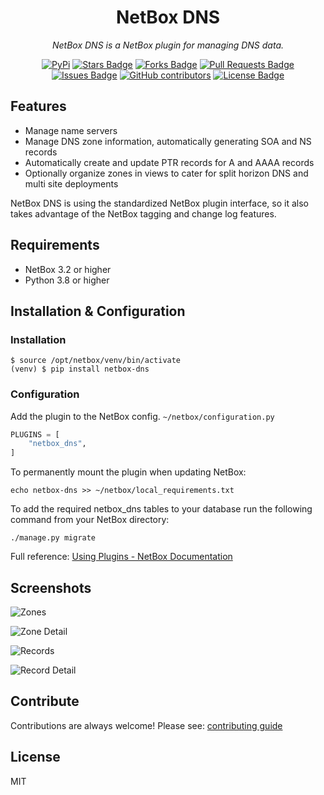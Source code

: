 <h1 align="center">NetBox DNS</h1>

<p align="center"><i>NetBox DNS is a NetBox plugin for managing DNS data.</i></p>

<div align="center">
<a href="https://pypi.org/project/netbox-dns/"><img src="https://img.shields.io/pypi/v/netbox-dns" alt="PyPi"/></a>
<a href="https://github.com/auroraresearchlab/netbox-dns/stargazers"><img src="https://img.shields.io/github/stars/auroraresearchlab/netbox-dns" alt="Stars Badge"/></a>
<a href="https://github.com/auroraresearchlab/netbox-dns/network/members"><img src="https://img.shields.io/github/forks/auroraresearchlab/netbox-dns" alt="Forks Badge"/></a>
<a href="https://github.com/auroraresearchlab/netbox-dns/pulls"><img src="https://img.shields.io/github/issues-pr/auroraresearchlab/netbox-dns" alt="Pull Requests Badge"/></a>
<a href="https://github.com/auroraresearchlab/netbox-dns/issues"><img src="https://img.shields.io/github/issues/auroraresearchlab/netbox-dns" alt="Issues Badge"/></a>
<a href="https://github.com/auroraresearchlab/netbox-dns/graphs/contributors"><img alt="GitHub contributors" src="https://img.shields.io/github/contributors/auroraresearchlab/netbox-dns?color=2b9348"></a>
<a href="https://github.com/auroraresearchlab/netbox-dns/blob/master/LICENSE"><img src="https://img.shields.io/github/license/auroraresearchlab/netbox-dns?color=2b9348" alt="License Badge"/></a>
</div>

## Features

* Manage name servers
* Manage DNS zone information, automatically generating SOA and NS records
* Automatically create and update PTR records for A and AAAA records
* Optionally organize zones in views to cater for split horizon DNS and multi site deployments

NetBox DNS is using the standardized NetBox plugin interface, so it also takes advantage of the NetBox tagging and change log features.

## Requirements

* NetBox 3.2 or higher
* Python 3.8 or higher

## Installation & Configuration

### Installation

```
$ source /opt/netbox/venv/bin/activate
(venv) $ pip install netbox-dns
```

### Configuration

Add the plugin to the NetBox config. `~/netbox/configuration.py`

```python
PLUGINS = [
    "netbox_dns",
]
```

To permanently mount the plugin when updating NetBox:

```
echo netbox-dns >> ~/netbox/local_requirements.txt
```

To add the required netbox_dns tables to your database run the following command from your NetBox directory:

```
./manage.py migrate
```

Full reference: [Using Plugins - NetBox Documentation](https://netbox.readthedocs.io/en/stable/plugins/)

## Screenshots

![Zones](https://raw.githubusercontent.com/auroraresearchlab/netbox-dns/main/docs/images/ZoneList.png)

![Zone Detail](https://raw.githubusercontent.com/auroraresearchlab/netbox-dns/main/docs/images/ZoneDetail.png)

![Records](https://raw.githubusercontent.com/auroraresearchlab/netbox-dns/main/docs/images/RecordList.png)

![Record Detail](https://raw.githubusercontent.com/auroraresearchlab/netbox-dns/main/docs/images/RecordDetail.png)

## Contribute

Contributions are always welcome! Please see: [contributing guide](CONTRIBUTING.md)

## License

MIT
